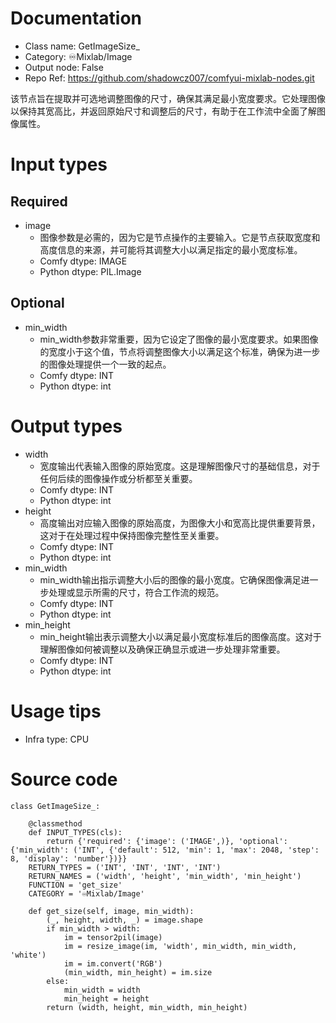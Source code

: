 # Documentation
- Class name: GetImageSize_
- Category: ♾️Mixlab/Image
- Output node: False
- Repo Ref: https://github.com/shadowcz007/comfyui-mixlab-nodes.git

该节点旨在提取并可选地调整图像的尺寸，确保其满足最小宽度要求。它处理图像以保持其宽高比，并返回原始尺寸和调整后的尺寸，有助于在工作流中全面了解图像属性。

# Input types
## Required
- image
    - 图像参数是必需的，因为它是节点操作的主要输入。它是节点获取宽度和高度信息的来源，并可能将其调整大小以满足指定的最小宽度标准。
    - Comfy dtype: IMAGE
    - Python dtype: PIL.Image
## Optional
- min_width
    - min_width参数非常重要，因为它设定了图像的最小宽度要求。如果图像的宽度小于这个值，节点将调整图像大小以满足这个标准，确保为进一步的图像处理提供一个一致的起点。
    - Comfy dtype: INT
    - Python dtype: int

# Output types
- width
    - 宽度输出代表输入图像的原始宽度。这是理解图像尺寸的基础信息，对于任何后续的图像操作或分析都至关重要。
    - Comfy dtype: INT
    - Python dtype: int
- height
    - 高度输出对应输入图像的原始高度，为图像大小和宽高比提供重要背景，这对于在处理过程中保持图像完整性至关重要。
    - Comfy dtype: INT
    - Python dtype: int
- min_width
    - min_width输出指示调整大小后的图像的最小宽度。它确保图像满足进一步处理或显示所需的尺寸，符合工作流的规范。
    - Comfy dtype: INT
    - Python dtype: int
- min_height
    - min_height输出表示调整大小以满足最小宽度标准后的图像高度。这对于理解图像如何被调整以及确保正确显示或进一步处理非常重要。
    - Comfy dtype: INT
    - Python dtype: int

# Usage tips
- Infra type: CPU

# Source code
```
class GetImageSize_:

    @classmethod
    def INPUT_TYPES(cls):
        return {'required': {'image': ('IMAGE',)}, 'optional': {'min_width': ('INT', {'default': 512, 'min': 1, 'max': 2048, 'step': 8, 'display': 'number'})}}
    RETURN_TYPES = ('INT', 'INT', 'INT', 'INT')
    RETURN_NAMES = ('width', 'height', 'min_width', 'min_height')
    FUNCTION = 'get_size'
    CATEGORY = '♾️Mixlab/Image'

    def get_size(self, image, min_width):
        (_, height, width, _) = image.shape
        if min_width > width:
            im = tensor2pil(image)
            im = resize_image(im, 'width', min_width, min_width, 'white')
            im = im.convert('RGB')
            (min_width, min_height) = im.size
        else:
            min_width = width
            min_height = height
        return (width, height, min_width, min_height)
```